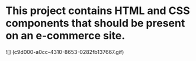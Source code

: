 
<h1>This project contains HTML and CSS components that should be present on an e-commerce site. </h1>

![] (c9d000-a0cc-4310-8653-0282fb137667.gif)
